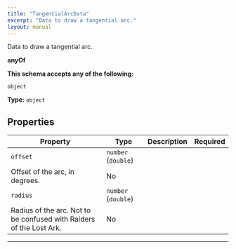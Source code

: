 ```yaml
---
title: "TangentialArcData"
excerpt: "Data to draw a tangential arc."
layout: manual
---
```


Data to draw a tangential arc.


**anyOf**



**This schema accepts any of the following:**



`object`

**Type:** `object`





## Properties

| Property | Type | Description | Required |
|----------|------|-------------|----------|
| `offset` | `number` (`double`)
 | Offset of the arc, in degrees. | No |
| `radius` | `number` (`double`)
 | Radius of the arc. Not to be confused with Raiders of the Lost Ark. | No |


----





